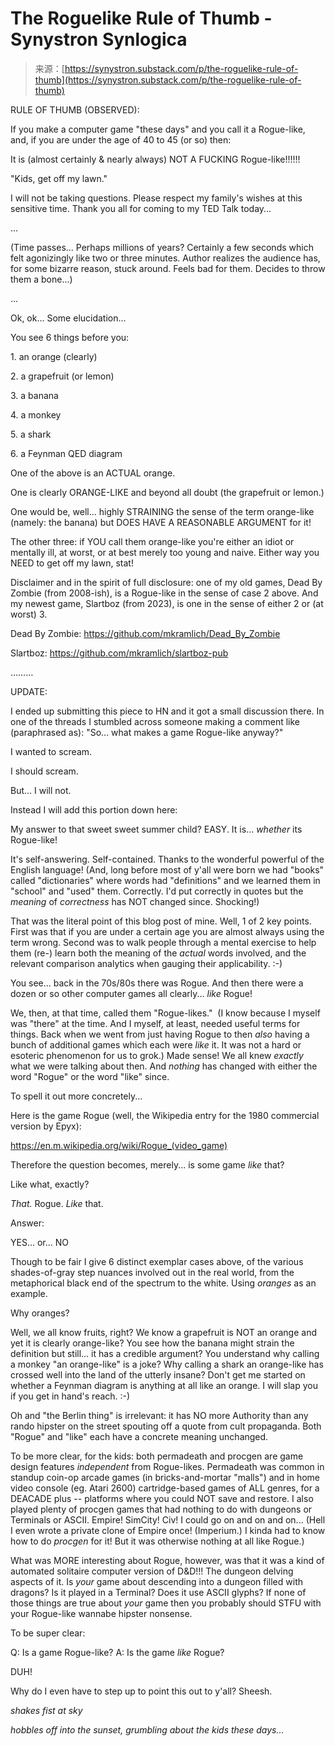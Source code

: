 <!--yml
category: 未分类
date: 2024-05-29 13:26:40
-->

# The Roguelike Rule of Thumb - Synystron Synlogica

> 来源：[https://synystron.substack.com/p/the-roguelike-rule-of-thumb](https://synystron.substack.com/p/the-roguelike-rule-of-thumb)

RULE OF THUMB (OBSERVED):

If you make a computer game "these days" and you call it a Rogue-like, and, if you are under the age of 40 to 45 (or so) then:

It is (almost certainly & nearly always) NOT A FUCKING Rogue-like!!!!!!

"Kids, get off my lawn."

I will not be taking questions. Please respect my family's wishes at this sensitive time. Thank you all for coming to my TED Talk today...

...

(Time passes... Perhaps millions of years? Certainly a few seconds which felt agonizingly like two or three minutes. Author realizes the audience has, for some bizarre reason, stuck around. Feels bad for them. Decides to throw them a bone...)

...

Ok, ok... Some elucidation...

You see 6 things before you:

1\. an orange (clearly)

2\. a grapefruit (or lemon)

3\. a banana

4\. a monkey

5\. a shark

6\. a Feynman QED diagram

One of the above is an ACTUAL orange.

One is clearly ORANGE-LIKE and beyond all doubt (the grapefruit or lemon.)

One would be, well... highly STRAINING the sense of the term orange-like (namely: the banana) but DOES HAVE A REASONABLE ARGUMENT for it!

The other three: if YOU call them orange-like you're either an idiot or mentally ill, at worst, or at best merely too young and naive. Either way you NEED to get off my lawn, stat!

Disclaimer and in the spirit of full disclosure: one of my old games, Dead By Zombie (from 2008-ish), is a Rogue-like in the sense of case 2 above. And my newest game, Slartboz (from 2023), is one in the sense of either 2 or (at worst) 3\.

Dead By Zombie:
https://github.com/mkramlich/Dead_By_Zombie

Slartboz:
https://github.com/mkramlich/slartboz-pub

………

UPDATE:

I ended up submitting this piece to HN and it got a small discussion there. In one of the threads I stumbled across someone making a comment like (paraphrased as): "So... what makes a game Rogue-like anyway?"

I wanted to scream.

I should scream.

But... I will not.

Instead I will add this portion down here:

My answer to that sweet sweet summer child? EASY. It is... *whether* its Rogue-like!

It's self-answering. Self-contained. Thanks to the wonderful powerful of the English language! (And, long before most of y'all were born we had "books" called "dictionaries" where words had "definitions" and we learned them in "school" and "used" them. Correctly. I'd put correctly in quotes but the *meaning* of *correctness* has NOT changed since. Shocking!)

That was the literal point of this blog post of mine. Well, 1 of 2 key points. First was that if you are under a certain age you are almost always using the term wrong. Second was to walk people through a mental exercise to help them (re-) learn both the meaning of the *actual* words involved, and the relevant comparison analytics when gauging their applicability. :-)

You see... back in the 70s/80s there was Rogue. And then there were a dozen or so other computer games all clearly... *like* Rogue!

We, then, at that time, called them "Rogue-likes."  (I know because I myself was "there" at the time. And I myself, at least, needed useful terms for things. Back when we went from just having Rogue to then *also* having a bunch of additional games which each were *like* it. It was not a hard or esoteric phenomenon for us to grok.) Made sense! We all knew *exactly* what we were talking about then. And *nothing* has changed with either the word "Rogue" or the word "like" since.

To spell it out more concretely...

Here is the game Rogue (well, the Wikipedia entry for the 1980 commercial version by Epyx):

https://en.m.wikipedia.org/wiki/Rogue_(video_game)

Therefore the question becomes, merely... is some game *like* that?

Like what, exactly?

*That.* Rogue. *Like* that.

Answer:

YES... or... NO

Though to be fair I give 6 distinct exemplar cases above, of the various shades-of-gray step nuances involved out in the real world, from the metaphorical black end of the spectrum to the white. Using *oranges* as an example.

Why oranges?

Well, we all know fruits, right? We know a grapefruit is NOT an orange and yet it is clearly orange-like? You see how the banana might strain the definition but still... it has a credible argument? You understand why calling a monkey "an orange-like" is a joke? Why calling a shark an orange-like has crossed well into the land of the utterly insane? Don't get me started on whether a Feynman diagram is anything at all like an orange. I will slap you if you get in hand's reach. :-)

Oh and "the Berlin thing" is irrelevant: it has NO more Authority than any rando hipster on the street spouting off a quote from cult propaganda. Both "Rogue" and "like" each have a concrete meaning unchanged.

To be more clear, for the kids: both permadeath and procgen are game design features *independent* from Rogue-likes. Permadeath was common in standup coin-op arcade games (in bricks-and-mortar "malls") and in home video console (eg. Atari 2600) cartridge-based games of ALL genres, for a DEACADE plus -- platforms where you could NOT save and restore. I also played plenty of procgen games that had nothing to do with dungeons or Terminals or ASCII. Empire! SimCity! Civ! I could go on and on and on... (Hell I even wrote a private clone of Empire once! (Imperium.) I kinda had to know how to do *procgen* for it! But it was otherwise nothing at all like Rogue.)

What was MORE interesting about Rogue, however, was that it was a kind of automated solitaire computer version of D&D!!! The dungeon delving aspects of it. Is *your* game about descending into a dungeon filled with dragons? Is it played in a Terminal? Does it use ASCII glyphs? If none of those things are true about *your* game then you probably should STFU with your Rogue-like wannabe hipster nonsense.

To be super clear:

Q: Is a game Rogue-like?
A: Is the game *like* Rogue?

DUH!

Why do I even have to step up to point this out to y'all? Sheesh.

*shakes fist at sky*

*hobbles off into the sunset, grumbling about the kids these days...*
